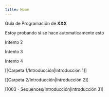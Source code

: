 ```yaml
---
title: Home
---
```


Guía de Programación de **XXX**

Estoy probando si se hace automaticamente esto

Intento 2

Intento 3

Intento 4


[[Carpeta 1/Introducción|Introducción 1]]

[[Carpeta 2/Introducción|Introducción 2]]

[[003 - Sequences/Introducción|Introducción 3]]

